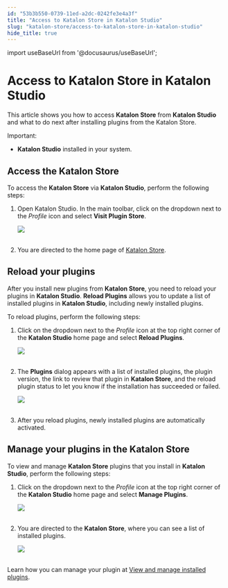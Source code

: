 ```yaml
---
id: "53b3b550-0739-11ed-a2dc-0242fe3e4a3f"
title: "Access to Katalon Store in Katalon Studio"
slug: "katalon-store/access-to-katalon-store-in-katalon-studio"
hide_title: true
---
```

import useBaseUrl from '@docusaurus/useBaseUrl';


# <a id="id" class="anchor_top_offset"/><a id="ariaid-title1" class="anchor_top_offset"/>Access to Katalon Store in Katalon Studio

<p xmlns="http://www.w3.org/1999/xhtml" className="p">This article shows you how to access <strong className="ph b">Katalon     Store</strong> from <strong className="ph b">Katalon Studio</strong> and what to do   next after installing plugins from the Katalon Store.</p> 
<div xmlns="http://www.w3.org/1999/xhtml" className="note important note_important"><span className="note__title">Important:</span> 
  <ul className="ul"><li className="li">
      <strong className="ph b">Katalon Studio</strong> installed in your system.</li></ul>
</div>

## <a id="id_1" class="anchor_top_offset"/>Access the Katalon Store

<p xmlns="http://www.w3.org/1999/xhtml" className="p">To access the <strong className="ph b">Katalon Store</strong> via <strong className="ph b">Katalon     Studio</strong>, perform the following steps:</p> 
<ol xmlns="http://www.w3.org/1999/xhtml" className="ol"><li className="li">     <p className="p">Open Katalon Studio. In the main toolbar, click on the dropdown       next to the <em className="ph i">Profile</em> icon and select <strong className="ph b">Visit Plugin         Store</strong>.</p>     <p className="p">       <img className="image" src={useBaseUrl("https://github.com/katalon-studio/docs-images/raw/master/katalon-store/docs/user/K.S.E-8.3.0-access_store_in_ks_visit_plugin.png")} /><br /><br />     </p>   </li><li className="li">     <p className="p">You are directed to the home page of <a className="xref j-external-link" href="https://store.katalon.com/" target="_blank">Katalon Store</a>.</p>   </li></ol> 
    

## <a id="id_2" class="anchor_top_offset"/>Reload your plugins

    
      
<p xmlns="http://www.w3.org/1999/xhtml" className="p">After you install new plugins from <strong className="ph b">Katalon     Store</strong>, you need to reload your plugins in <strong className="ph b">Katalon     Studio</strong>. <strong className="ph b">Reload Plugins</strong> allows you to   update a list of installed plugins in <strong className="ph b">Katalon     Studio</strong>, including newly installed plugins.</p> 
      
<p xmlns="http://www.w3.org/1999/xhtml" className="p">To reload plugins, perform the following steps:</p> 
      
<ol xmlns="http://www.w3.org/1999/xhtml" className="ol">   <li className="li">     <p className="p">Click on the dropdown next to the <em className="ph i">Profile</em> icon at the       top right corner of the <strong className="ph b">Katalon Studio</strong> home page       and select <strong className="ph b">Reload Plugins</strong>.</p>     <p className="p">       <img className="image" src={useBaseUrl("https://github.com/katalon-studio/docs-images/raw/master/katalon-store/docs/user/K.S.E-8.3.0-access_store_in_ks_reload_plugin.png")} /><br /><br />     </p>   </li>   <li className="li">     <p className="p">The <strong className="ph b">Plugins</strong> dialog appears with a list of       installed plugins, the plugin version, the link to review that       plugin in <strong className="ph b">Katalon Store</strong>, and the reload plugin       status to let you know if the installation has succeeded or       failed.</p>     <p className="p">       <img className="image" src={useBaseUrl("https://github.com/katalon-studio/docs-images/raw/master/katalon-store/docs/user/access-store-in-KS/reload-plugin-result.png")} /><br /><br />     </p>   </li>   <li className="li">     <p className="p">After you reload plugins, newly installed plugins are       automatically activated.</p>   </li> </ol> 
    
  
    

## <a id="id_3" class="anchor_top_offset"/>Manage your plugins in the Katalon Store

    
      
<p xmlns="http://www.w3.org/1999/xhtml" className="p">To view and manage <strong className="ph b">Katalon Store</strong> plugins that   you install in <strong className="ph b">Katalon Studio</strong>, perform the   following steps:</p> 
      
<ol xmlns="http://www.w3.org/1999/xhtml" className="ol">   <li className="li">     <p className="p">Click on the dropdown next to the <em className="ph i">Profile</em> icon at the       top right corner of the <strong className="ph b">Katalon Studio</strong> home page       and select <strong className="ph b">Manage Plugins</strong>.</p>     <p className="p">       <img className="image" src={useBaseUrl("https://github.com/katalon-studio/docs-images/raw/master/katalon-store/docs/user/K.S.E-8.3.0-access_store_in_ks_manage_plugin.png")} /><br /><br />     </p>   </li>   <li className="li">     <p className="p">You are directed to the <strong className="ph b">Katalon Store</strong>, where       you can see a list of installed plugins.</p>     <p className="p">       <img className="image" src={useBaseUrl("https://github.com/katalon-studio/docs-images/raw/master/katalon-store/docs/user/K.S.E-8.3.0-access_store_in_ks_installed_plugin.png")} /><br /><br />     </p>   </li> </ol> 
      
<p xmlns="http://www.w3.org/1999/xhtml" className="p">Learn how you can manage your plugin at <a className="xref" href="/docs/katalon-store/getting-started-with-katalon-store#id_3">View     and manage installed plugins</a>.</p> 
    
  
